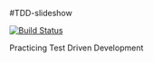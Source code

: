 #TDD-slideshow

[![Build Status](https://travis-ci.com/junyin6/tdd-slides.svg?branch=master)](https://travis-ci.com/junyin6/tdd-slides)

Practicing Test Driven Development
